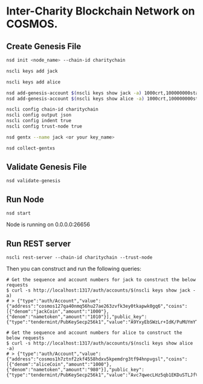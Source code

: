 # Inter-Charity Blockchain Network on COSMOS.

## Create Genesis File

```bash
nsd init <node_name> --chain-id charitychain

nscli keys add jack

nscli keys add alice

nsd add-genesis-account $(nscli keys show jack -a) 1000crt,100000000stake
nsd add-genesis-account $(nscli keys show alice -a) 1000crt,100000000stake

nscli config chain-id charitychain
nscli config output json
nscli config indent true
nscli config trust-node true

nsd gentx --name jack <or your key_name>

nsd collect-gentxs

```

## Validate Genesis File
```
nsd validate-genesis
```

## Run Node 
```
nsd start
```

Node is running on 0.0.0.0:26656

## Run REST server
```
nscli rest-server --chain-id charitychain --trust-node
```

Then you can construct and run the following queries:

```
# Get the sequence and account numbers for jack to construct the below requests
$ curl -s http://localhost:1317/auth/accounts/$(nscli keys show jack -a)
# > {"type":"auth/Account","value":{"address":"cosmos127qa40nmq56hu27ae263zvfk3ey0tkapwk0gq6","coins":[{"denom":"jackCoin","amount":"1000"},{"denom":"nametoken","amount":"1010"}],"public_key":{"type":"tendermint/PubKeySecp256k1","value":"A9YxyEbSWzLr+IdK/PuMUYmYToKYQ3P/pM8SI1Bxx3wu"},"account_number":"0","sequence":"1"}}

# Get the sequence and account numbers for alice to construct the below requests
$ curl -s http://localhost:1317/auth/accounts/$(nscli keys show alice -a)
# > {"type":"auth/Account","value":{"address":"cosmos1h7ztnf2zkf4558hdxv5kpemdrg3tf94hnpvgsl","coins":[{"denom":"aliceCoin","amount":"1000"},{"denom":"nametoken","amount":"980"}],"public_key":{"type":"tendermint/PubKeySecp256k1","value":"Avc7qwecLHz5qb1EKDuSTLJfVOjBQezk0KSPDNybLONJ"},"account_number":"1","sequence":"2"}}
```
